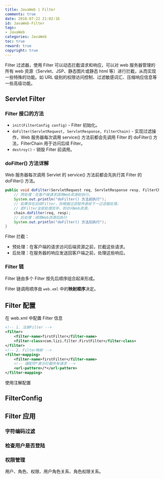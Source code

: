 ```yaml
---
title: JavaWeb | Filter
comments: true
date: 2018-07-22 21:02:16
id: JavaWeb-Filter
tags: 
- JavaWeb 
categories: JavaWeb
toc: true
reward: true
copyright: true
---
```


<!--# Filter-->

Filter 过滤器，使用 Filter 可以动态拦截请求和响应，可以对 web 服务器管理的所有 web 资源（Servlet、JSP、静态图片或静态 html 等）进行拦截，从而实现一些特殊的功能。如 URL 级别的权限访问控制、过滤敏感词汇、压缩响应信息等一些高级功能。

<!--more-->

## Servlet Filter

### Filter 接口的方法

- `init(FilterConfig config)` - Filter 初始化。
- `doFilter(ServletRequest, ServletResponse, FilterChain)` - 实现过滤操作，Web 服务器每次调用 service() 方法前都会先调用 Filter 的 doFilter() 方法，FilterChain 用于访问后续 Filter。
- `destroy()` - 销毁 Filter 前调用。

### doFilter() 方法详解

Web 服务器每次调用 Servlet 的 service() 方法前都会先执行其 Filter 的 doFilter() 方法。

```java
public void doFilter(ServletRequest req, ServletResponse resp, FilterChain chain) throws ServletException, IOException {
    // 预处理：在客户端请求调用Web资源前执行。
    System.out.println("doFilter() 方法前执行");
    // 如果存在后续Filter，则根据过滤链传递给下一过滤器处理，
    // 若Filter全部处理完毕，则访问Web资源。
    chain.doFilter(req, resp);
    // 后处理：调用Web资源后执行
    System.out.println("doFilter() 方法后执行");
}
```

Filter 拦截：

- 预处理：在客户端的请求访问后端资源之前，拦截这些请求。
- 后处理：在服务器的响应发送回客户端之前，处理这些响应。

### Filter 链

Filter 链由多个 Filter 按先后顺序组合起来形成。

Filter 链调用顺序由 `web.xml` 中的**映射顺序**决定。



## Filter 配置

在 web.xml 中配置 Filter 信息

```xml
<!-- 1. 注册Filter -->
<filter>
    <filter-name>firstFilter</filter-name>
    <filter-class>com.lizi.filter.FirstFilter</filter-class>
</filter>
<!-- 2. Filter映射 -->
<filter-mapping>
    <filter-name>firstFilter</filter-name>
    <!-- 通配符*表示拦截所有请求 -->
    <url-pattern>/*</url-pattern>
</filter-mapping>
```

使用注解配置



## FilterConfig



## Filter 应用

### 字符编码过滤



### 检查用户是否登陆



### 权限管理

用户、角色、权限、用户角色关系、角色权限关系。


